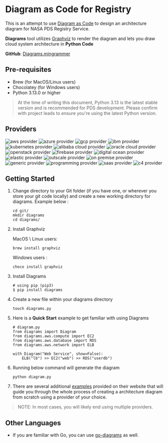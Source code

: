 # Diagram as Code for Registry

This is an attempt to use [Diagram as Code](https://diagrams.mingrammer.com/) to design an architecture diagram for NASA PDS Registry Service.

**Diagrams** tool utilizes [Graphviz](https://www.graphviz.org/) to render the diagram and lets you draw cloud system architecture in **Python Code**

**GitHub**: [Diagrams.mingrammer](https://github.com/mingrammer/diagrams/tree/master)

## Pre-requisites

- Brew (for MacOS/Linux users)
- Chocolatey (for Windows users)
- Python 3.13.0 or higher

> At the time of writing this document, Python 3.13 is the latest stable version and is recommended for PDS development. Please confirm with project leads to ensure you're using the latest Python version.

## Providers

![aws provider](https://img.shields.io/badge/AWS-orange?logo=amazon-aws&color=ff9900)
![azure provider](https://img.shields.io/badge/Azure-orange?logo=microsoft-azure&color=0089d6)
![gcp provider](https://img.shields.io/badge/GCP-orange?logo=google-cloud&color=4285f4)
![ibm provider](https://img.shields.io/badge/IBM-orange?logo=ibm&color=052FAD)
![kubernetes provider](https://img.shields.io/badge/Kubernetes-orange?logo=kubernetes&color=326ce5)
![alibaba cloud provider](https://img.shields.io/badge/AlibabaCloud-orange?logo=alibaba-cloud&color=ff6a00)
![oracle cloud provider](https://img.shields.io/badge/OracleCloud-orange?logo=oracle&color=f80000)
![openstack provider](https://img.shields.io/badge/OpenStack-orange?logo=openstack&color=da1a32)
![firebase provider](https://img.shields.io/badge/Firebase-orange?logo=firebase&color=FFCA28)
![digital ocean provider](https://img.shields.io/badge/DigitalOcean-0080ff?logo=digitalocean&color=0080ff)
![elastic provider](https://img.shields.io/badge/Elastic-orange?logo=elastic&color=005571)
![outscale provider](https://img.shields.io/badge/OutScale-orange?color=5f87bf)
![on premise provider](https://img.shields.io/badge/OnPremise-orange?color=5f87bf)
![generic provider](https://img.shields.io/badge/Generic-orange?color=5f87bf)
![programming provider](https://img.shields.io/badge/Programming-orange?color=5f87bf)
![saas provider](https://img.shields.io/badge/SaaS-orange?color=5f87bf)
![c4 provider](https://img.shields.io/badge/C4-orange?color=5f87bf)

## Getting Started

1. Change directory to your Git folder (if you have one, or wherever you store your git code locally) and create a new working directory for diagrams. Example below :

    ```
    cd git/
    mkdir diagrams
    cd diagrams/
    ```

2. Install Graphviz

    MacOS \ Linux users:

    ```shell
    brew install graphviz
    ```

    Windows users :

    ```shell
    choco install graphviz
    ```

3. Install Diagrams

    ```shell
    # using pip (pip3)
    $ pip install diagrams
    ```

4. Create a new file within your diagrams directory

    ```shell
    touch diagrams.py
    ```

5. Here is a **Quick Start** example to get familiar with using Diagrams

    ```shell
    # diagram.py
    from diagrams import Diagram
    from diagrams.aws.compute import EC2
    from diagrams.aws.database import RDS
    from diagrams.aws.network import ELB

    with Diagram("Web Service", show=False):
        ELB("lb") >> EC2("web") >> RDS("userdb")
    ```

5. Running below command will generate the diagram

    ``` shell
    python diagram.py
    ```

6. There are several additional [examples](https://diagrams.mingrammer.com/docs/getting-started/examples) provided on their website that will guide you through the whole process of creating a architecture diagram from scratch using a provider of your choice.

>  NOTE: In most cases, you will likely end using multiple providers.

## Other Languages

- If you are familiar with Go, you can use [go-diagrams](https://github.com/blushft/go-diagrams) as well.
